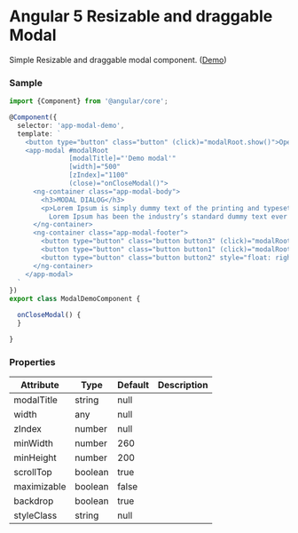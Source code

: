 # Angular 5 Resizable and draggable Modal

Simple Resizable and draggable modal component.
 (<a target="_blank" href="https://mazdik.github.io/ng-modal/">Demo</a>) 

### Sample
```typescript
import {Component} from '@angular/core';

@Component({
  selector: 'app-modal-demo',
  template: `
    <button type="button" class="button" (click)="modalRoot.show()">Open modal</button>
    <app-modal #modalRoot
               [modalTitle]="'Demo modal'"
               [width]="500"
               [zIndex]="1100"
               (close)="onCloseModal()">
      <ng-container class="app-modal-body">
        <h3>MODAL DIALOG</h3>
        <p>Lorem Ipsum is simply dummy text of the printing and typesetting industry.
          Lorem Ipsum has been the industry’s standard dummy text ever since the 1500s.</p>
      </ng-container>
      <ng-container class="app-modal-footer">
        <button type="button" class="button button3" (click)="modalRoot.hide()">Delete</button>
        <button type="button" class="button button1" (click)="modalRoot.hide()">Save</button>
        <button type="button" class="button button2" style="float: right;" (click)="modalRoot.hide()">Close</button>
      </ng-container>
    </app-modal>
  `
})
export class ModalDemoComponent {

  onCloseModal() {
  }

}
```

### Properties

| Attribute        | Type       | Default | Description |
|------------------|------------|---------|-------------|
| modalTitle       | string     | null    |             |
| width            | any        | null    |             |
| zIndex           | number     | null    |             |
| minWidth         | number     | 260     |             |
| minHeight        | number     | 200     |             |
| scrollTop        | boolean    | true    |             |
| maximizable      | boolean    | false   |             |
| backdrop         | boolean    | true    |             |
| styleClass       | string     | null    |             |
